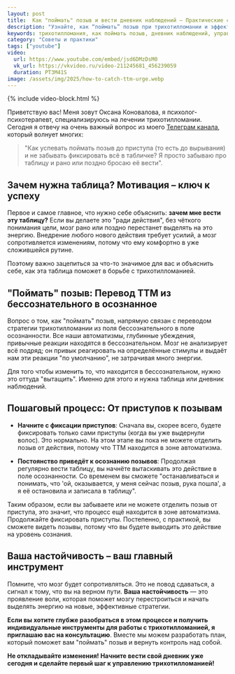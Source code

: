 ```yaml
---
layout: post
title:  Как "поймать" позыв и вести дневник наблюдений – Практические советы
description: "Узнайте, как “поймать” позыв при трихотилломании и эффективно вести дневник наблюдений, даже если вы забываете. Психолог Оксана Коновалова объясняет, почему важно осознавать свои действия и как перевести ТТМ из бессознательного в сознательное поле."
keywords: трихотилломания, как поймать позыв, дневник наблюдений, управление ттм, осознанность, автоматизмы, психотерапия, кпт, самопомощь, Оксана Коновалова, ttm-help
category: "Советы и практики"
tags: ["youtube"]
video:
  url: https://www.youtube.com/embed/jsd6DMzDsM0
  vk_url: https://vkvideo.ru/video-211245681_456239059
  duration: PT3M41S
image: /assets/img/2025/how-to-catch-ttm-urge.webp
---
```


{% include video-block.html %}

Приветствую вас! Меня зовут Оксана Коновалова, я психолог-психотерапевт, специализируюсь на лечении трихотилломании. Сегодня я отвечу на очень важный вопрос из моего <a href="https://t.me/ttm_help_ru" rel="nofollow" target="_blank">Телеграм канала</a>, 
который волнует многих: 

> "Как успевать поймать позыв до приступа (то есть до вырывания) и не забывать фиксировать всё в табличке? Я просто забываю про таблицу и рано или поздно бросаю её вести".

## Зачем нужна таблица? Мотивация – ключ к успеху

Первое и самое главное, что нужно себе объяснить: **зачем мне вести эту таблицу?** Если вы делаете это "ради действия", без чёткого понимания цели, мозг рано или поздно перестанет выделять на это энергию. Внедрение любого нового действия требует усилий, а мозг сопротивляется изменениям, потому что ему комфортно в уже сложившейся рутине.

Поэтому важно зацепиться за что-то значимое для вас и объяснить себе, как эта таблица поможет в борьбе с трихотилломанией.

## "Поймать" позыв: Перевод ТТМ из бессознательного в осознанное

Вопрос о том, как "поймать" позыв, напрямую связан с переводом стратегии трихотилломании из поля бессознательного в поле осознанности. Все наши автоматизмы, глубинные убеждения, привычные реакции находятся в бессознательном. Мозг не анализирует всё подряд; он привык реагировать на определённые стимулы и выдаёт нам эти реакции "по умолчанию", не затрачивая много энергии.

Для того чтобы изменить то, что находится в бессознательном, нужно это оттуда "вытащить". Именно для этого и нужна таблица или дневник наблюдений.

## Пошаговый процесс: От приступов к позывам

- **Начните с фиксации приступов**: Сначала вы, скорее всего, будете фиксировать только сами приступы (когда вы уже выдернули волос). Это нормально. На этом этапе вы пока не можете отделить позыв от действия, потому что ТТМ находится в зоне автоматизма.

- **Постоянство приведёт к осознанию позывов**: Продолжая регулярно вести таблицу, вы начнёте вытаскивать это действие в поле осознанности. Со временем вы сможете "останавливаться и понимать, что 'ой, оказывается, у меня сейчас позыв, рука пошла', а я её остановила и записала в таблицу".

Таким образом, если вы забываете или не можете отделить позыв от приступа, это значит, что процесс ещё находится в зоне автоматизма. Продолжайте фиксировать приступы. Постепенно, с практикой, вы сможете видеть позывы, потому что вы будете выводить это действие на уровень сознания.

## Ваша настойчивость – ваш главный инструмент

Помните, что мозг будет сопротивляться. Это не повод сдаваться, а сигнал к тому, что вы на верном пути. **Ваша настойчивость** — это проявление воли, которая поможет мозгу перестроиться и начать выделять энергию на новые, эффективные стратегии.

**Если вы хотите глубже разобраться в этом процессе и получить индивидуальные инструменты для работы с трихотилломанией, я приглашаю вас на консультацию**. Вместе мы можем разработать план, который поможет вам "поймать" позыв и вернуть контроль над собой.

**Не откладывайте изменения! Начните вести свой дневник уже сегодня и сделайте первый шаг к управлению трихотилломанией!**